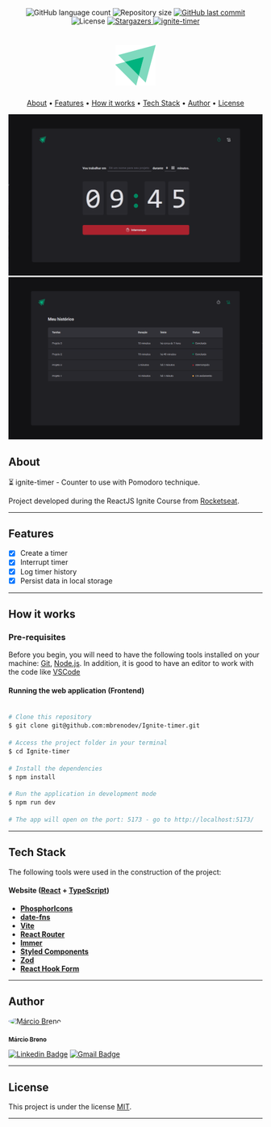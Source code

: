 
<p align="center">
  <img alt="GitHub language count" src="https://img.shields.io/github/languages/count/mbrenodev/Ignite-timer?color=%2304D361">

  <img alt="Repository size" src="https://img.shields.io/github/repo-size/mbrenodev/Ignite-timer">
 
  <a href="https://github.com/mbrenodev/Ignite-timer/commits/master">
    <img alt="GitHub last commit" src="https://img.shields.io/github/last-commit/mbrenodev/Ignite-timer">
  </a>
    
   <img alt="License" src="https://img.shields.io/badge/license-MIT-brightgreen">
   <a href="https://github.com/mbrenodev/Ignite-timer/stargazers">
    <img alt="Stargazers" src="https://img.shields.io/github/stars/mbrenodev/Ignite-timer?style=social">
  </a>

  <a href="https://mbreno-ignite-timer.netlify.app/">
    <img alt="ignite-timer" src="https://img.shields.io/badge/ignite-timer-%237159c1?style=flat&logo=ghost">
  </a>
</p>

<h1 align="center">
    <img alt="ignite-timer" title="#ignite-timer" src="./.github/logo-ignite.svg" />
</h1>

<p align="center">
  <a href="#about">About</a> •
  <a href="#features">Features</a> •
  <a href="#how-it-works">How it works</a> • 
  <a href="#tech-stack">Tech Stack</a> • 
  <a href="#author">Author</a> • 
  <a href="#user-content-license">License</a>
</p>

<div align="center"> 
	<img alt="ignite-timer" title="#ignite-timer" src="./.github/home.png" />
</div>

<div align="center"> 
	<img alt="ignite-timer" title="#ignite-timer" src="./.github/history.png" />
</div>

## About

⏳ ignite-timer - Counter to use with Pomodoro technique.

Project developed during the ReactJS Ignite Course from [Rocketseat](https://www.rocketseat.com.br/ignite).

---

## Features

- [x] Create a timer
- [x] Interrupt timer
- [x] Log timer history
- [x] Persist data in local storage

---

## How it works

### Pre-requisites

Before you begin, you will need to have the following tools installed on your machine:
[Git](https://git-scm.com), [Node.js](https://nodejs.org/en/).
In addition, it is good to have an editor to work with the code like [VSCode](https://code.visualstudio.com/)

#### Running the web application (Frontend)

```bash

# Clone this repository
$ git clone git@github.com:mbrenodev/Ignite-timer.git

# Access the project folder in your terminal
$ cd Ignite-timer

# Install the dependencies
$ npm install

# Run the application in development mode
$ npm run dev

# The app will open on the port: 5173 - go to http://localhost:5173/

```

---

## Tech Stack

The following tools were used in the construction of the project:

#### **Website**  ([React](https://reactjs.org/)  +  [TypeScript](https://www.typescriptlang.org/))

- **[PhosphorIcons](https://phosphoricons.com/)**
- **[date-fns](https://date-fns.org/)**
- **[Vite](https://vitejs.dev/)**
- **[React Router](https://v5.reactrouter.com/web/guides/quick-start)**
- **[Immer](https://immerjs.github.io/immer/)**
- **[Styled Components](https://styled-components.com/)**
- **[Zod](https://zod.dev/)**
- **[React Hook Form](https://react-hook-form.com/)**

---
## Author

<a href="https://www.facebook.com/mbrenocardoso/">
 <img style="border-radius: 50%;" src="https://github.com/mbrenodev.png" width="100px;" alt="Márcio Breno"/>
 <br />
  
 <sub><b>Márcio Breno</b></sub></a> <a href="https://www.facebook.com/mbrenocardoso/" title="facebook"></a>
 <br />

[![Linkedin Badge](https://img.shields.io/badge/-Linkedin-blue?style=flat-square&logo=Linkedin&logoColor=white&link=https://www.linkedin.com/in/mbrenodev/)](https://www.linkedin.com/in/mbrenodev/) 
[![Gmail Badge](https://img.shields.io/badge/-Gmail-c14438?style=flat-square&logo=Gmail&logoColor=white&link=mailto:mbreno.dev@gmail.com)](mailto:mbreno.dev@gmail.com)

---

## License

This project is under the license [MIT](./LICENSE).

---
